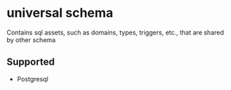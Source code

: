 # **universal schema**

Contains sql assets, such as domains, types, triggers, etc., that are shared by other schema

## Supported

* Postgresql
